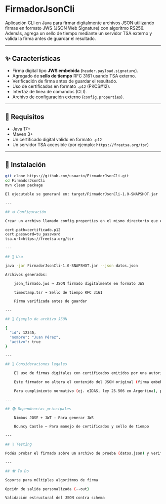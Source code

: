 # FirmadorJsonCli

Aplicación CLI en Java para firmar digitalmente archivos JSON utilizando firmas en formato JWS (JSON Web Signature) con algoritmo RS256. Además, agrega un sello de tiempo mediante un servidor TSA externo y valida la firma antes de guardar el resultado.

---

## ✨ Características

- Firma digital tipo **JWS embebida** (`header.payload.signature`).
- Agregado de **sello de tiempo** RFC 3161 usando TSA externo.
- Verificación de firma antes de guardar el resultado.
- Uso de certificados en formato `.p12` (PKCS#12).
- Interfaz de línea de comandos (CLI).
- Archivo de configuración externo (`config.properties`).

---

## 🧰 Requisitos

- Java 17+
- Maven 3+
- Un certificado digital válido en formato `.p12`
- Un servidor TSA accesible (por ejemplo: `https://freetsa.org/tsr`)

---

## 🔧 Instalación

```bash
git clone https://github.com/usuario/FirmadorJsonCli.git
cd FirmadorJsonCli
mvn clean package

El ejecutable se generará en: target/FirmadorJsonCli-1.0-SNAPSHOT.jar

---

## ⚙️ Configuración

Crear un archivo llamado config.properties en el mismo directorio que el .jar, con el siguiente contenido:

cert.path=certificado.p12
cert.password=tu_password
tsa.url=https://freetsa.org/tsr

---

## 🚀 Uso

java -jar FirmadorJsonCli-1.0-SNAPSHOT.jar --json datos.json

Archivos generados:

    json_firmado.jws → JSON firmado digitalmente en formato JWS

    timestamp.tsr → Sello de tiempo RFC 3161

    Firma verificada antes de guardar

---

## 📄 Ejemplo de archivo JSON

{
  "id": 12345,
  "nombre": "Juan Pérez",
  "activo": true
}

---

## 🔐 Consideraciones legales

    El uso de firmas digitales con certificados emitidos por una autoridad certificante reconocida puede tener validez legal.

    Este firmador no altera el contenido del JSON original (firma embebida).

    Para cumplimiento normativo (ej. eIDAS, ley 25.506 en Argentina), puede ser necesario usar estándares como XAdES o CAdES.

---

## 📚 Dependencias principales

    Nimbus JOSE + JWT – Para generar JWS

    Bouncy Castle – Para manejo de certificados y sello de tiempo

---

## 🧪 Testing

Podés probar el firmado sobre un archivo de prueba (datos.json) y verificar los archivos generados con un visor de JWS o con el mismo CLI.

---

## 🛠️ To Do

Soporte para múltiples algoritmos de firma

Opción de salida personalizada (--out)

Validación estructural del JSON contra schema
